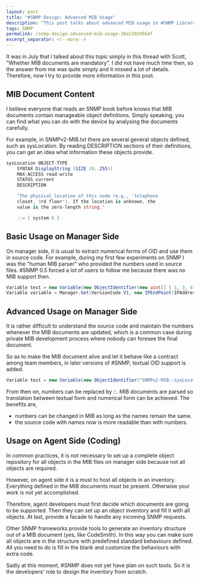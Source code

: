 ```yaml
---
layout: post
title: "#SNMP Design: Advanced MIB Usage"
description: "This post talks about advanced MIB usage in #SNMP Library."
tags: SNMP
permalink: /snmp-design-advanced-mib-usage-30a13924564f
excerpt_separator: <!--more-->
---
```

It was in July that I talked about this topic simply in this thread with Scott, "Whether MIB documents are mandatory". I did not have much time then, so the answer from me was quite simply and it missed a lot of details. Therefore, now I try to provide more information in this post.
<!--more-->

## MIB Document Content
I believe everyone that reads an SNMP book before knows that MIB documents contain manageable object definitions. Simply speaking, you can find what you can do with the device by analysing the documents carefully.

For example, in SNMPv2-MIB.txt there are several general objects defined, such as sysLocation. By reading DESCRIPTION sections of their definitions, you can get an idea what information these objects provide.

``` csharp
sysLocation OBJECT-TYPE
    SYNTAX DisplayString (SIZE (0..255))
    MAX-ACCESS read-write
    STATUS current
    DESCRIPTION

    "The physical location of this node (e.g., 'telephone
    closet, 3rd floor'). If the location is unknown, the
    value is the zero-length string."

    ::= { system 6 }
```

## Basic Usage on Manager Side
On manager side, it is usual to extract numerical forms of OID and use them in source code.
For example, during my first few experiments on SNMP I was the "human MIB parser" who provided the numbers used in source files. #SNMP 0.5 forced a lot of users to follow me because there was no MIB support then.

``` csharp
Variable test = new Variable(new ObjectIdentifier(new uint[] { 1, 3, 6, 1, 2, 1, 1, 1, 0 }));
Variable variable = Manager.Get(VersionCode.V1, new IPEndPoint(IPAddress.Parse(ip), 161), new OctetString("public"), new List() {test}, 5000)[0];
```

## Advanced Usage on Manager Side
It is rather difficult to understand the source code and maintain the numbers whenever the MIB documents are updated, which is a common case during private MIB development process where nobody can foresee the final document.

So as to make the MIB document alive and let it behave like a contract among team members, in later versions of #SNMP, textual OID support is added.

``` csharp
Variable test = new Variable(new ObjectIdentifier("SNMPv2-MIB::sysLocation"));
```

From then on, numbers can be replaced by ::. MIB documents are parsed so translation between textual form and numerical form can be achieved. The benefits are,

* numbers can be changed in MIB as long as the names remain the same.
* the source code with names now is more readable than with numbers.

## Usage on Agent Side (Coding)
In common practices, it is not necessary to set up a complete object repository for all objects in the MIB files on manager side because not all objects are required.

However, on agent side it is a must to host all objects in an inventory. Everything defined in the MIB documents must be present. Otherwise your work is not yet accomplished.

Therefore, agent developers must first decide which documents are going to be supported. Then they can set up an object inventory and fill it with all objects. At last, provide a facade to handle any incoming SNMP requests.

Other SNMP frameworks provide tools to generate an inventory structure out of a MIB document (yes, like CodeSmith). In this way you can make sure all objects are in the structure with predefined standard behaviours defined. All you need to do is fill in the blank and customize the behaviours with extra code.

Sadly at this moment, #SNMP does not yet have plan on such tools. So it is the developers' role to design the inventory from scratch.
